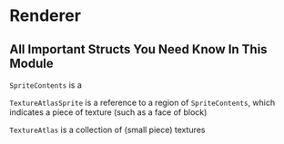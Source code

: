 # Renderer

## All Important Structs You Need Know In This Module

`SpriteContents` is a 

`TextureAtlasSprite` is a reference to a region of `SpriteContents`, which indicates a piece of texture (such as a face of block)

`TextureAtlas` is a collection of (small piece) textures 

